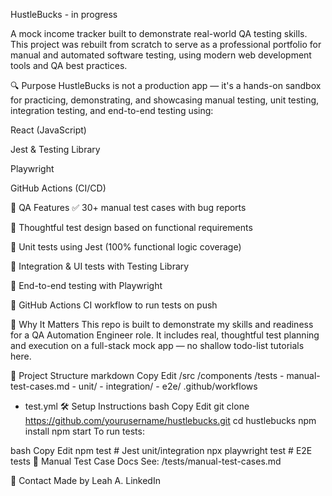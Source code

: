 HustleBucks - in progress

A mock income tracker built to demonstrate real-world QA testing skills.
This project was rebuilt from scratch to serve as a professional portfolio for manual and automated software testing, using modern web development tools and QA best practices.

🔍 Purpose
HustleBucks is not a production app — it's a hands-on sandbox for practicing, demonstrating, and showcasing manual testing, unit testing, integration testing, and end-to-end testing using:

React (JavaScript)

Jest & Testing Library

Playwright

GitHub Actions (CI/CD)

🧪 QA Features
✅ 30+ manual test cases with bug reports

🧠 Thoughtful test design based on functional requirements

🧪 Unit tests using Jest (100% functional logic coverage)

🔄 Integration & UI tests with Testing Library

🚀 End-to-end testing with Playwright

🔧 GitHub Actions CI workflow to run tests on push

💼 Why It Matters
This repo is built to demonstrate my skills and readiness for a QA Automation Engineer role. It includes real, thoughtful test planning and execution on a full-stack mock app — no shallow todo-list tutorials here.

📁 Project Structure
markdown
Copy
Edit
/src
  /components
  /tests
    - manual-test-cases.md
    - unit/
    - integration/
    - e2e/
.github/workflows
  - test.yml
🛠 Setup Instructions
bash
Copy
Edit
git clone https://github.com/yourusername/hustlebucks.git
cd hustlebucks
npm install
npm start
To run tests:

bash
Copy
Edit
npm test                # Jest unit/integration
npx playwright test     # E2E tests
📄 Manual Test Case Docs
See: /tests/manual-test-cases.md

💬 Contact
Made by Leah A.
LinkedIn
